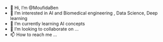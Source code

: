 - 👋 Hi, I’m @MoufidaBen
- 👀 I’m interested in AI and Biomedical engineering , Data Science, Deep learning 
- 🌱 I’m currently learning AI concepts
- 💞️ I’m looking to collaborate on ...
- 📫 How to reach me ...

<!---
MoufidaBen/MoufidaBen is a ✨ special ✨ repository because its `README.md` (this file) appears on your GitHub profile.
You can click the Preview link to take a look at your changes.
--->

